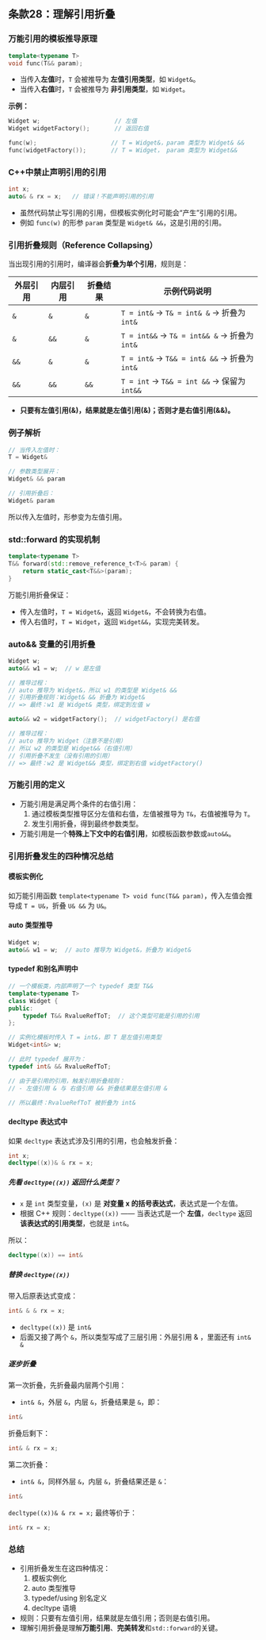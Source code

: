 ## 条款28：理解引用折叠

### 万能引用的模板推导原理

```cpp
template<typename T>
void func(T&& param);
```

- 当传入**左值**时，`T` 会被推导为 **左值引用类型**，如 `Widget&`。
- 当传入**右值**时，`T` 会被推导为 **非引用类型**，如 `Widget`。

**示例：**

```cpp
Widget w;                     // 左值
Widget widgetFactory();       // 返回右值

func(w);                     // T = Widget&，param 类型为 Widget& &&
func(widgetFactory());       // T = Widget， param 类型为 Widget&&
```

### C++中禁止声明引用的引用

```cpp
int x;
auto& & rx = x;   // 错误！不能声明引用的引用
```

- 虽然代码禁止写引用的引用，但模板实例化时可能会“产生”引用的引用。
- 例如 `func(w)` 的形参 `param` 类型是 `Widget& &&`，这是引用的引用。

### 引用折叠规则（Reference Collapsing）

当出现引用的引用时，编译器会**折叠为单个引用**，规则是：

| 外层引用 | 内层引用 | 折叠结果 | 示例代码说明                                 |
| -------- | -------- | -------- | -------------------------------------------- |
| `&`      | `&`      | `&`      | `T = int&` → `T& = int& &` → 折叠为 `int&`   |
| `&`      | `&&`     | `&`      | `T = int&&` → `T& = int&& &` → 折叠为 `int&` |
| `&&`     | `&`      | `&`      | `T = int&` → `T&& = int& &&` → 折叠为 `int&` |
| `&&`     | `&&`     | `&&`     | `T = int` → `T&& = int &&` → 保留为 `int&&`  |

- **只要有左值引用(&)，结果就是左值引用(&)；否则才是右值引用(&&)。**

### 例子解析

```cpp
// 当传入左值时：
T = Widget&

// 参数类型展开：
Widget& && param

// 引用折叠后：
Widget& param
```

所以传入左值时，形参变为左值引用。

### std::forward 的实现机制

```cpp
template<typename T>
T&& forward(std::remove_reference_t<T>& param) {
    return static_cast<T&&>(param);
}
```

万能引用折叠保证：

- 传入左值时，`T = Widget&`，返回 `Widget&`，不会转换为右值。
- 传入右值时，`T = Widget`，返回 `Widget&&`，实现完美转发。

### auto&& 变量的引用折叠

```cpp
Widget w;
auto&& w1 = w;  // w 是左值

// 推导过程：
// auto 推导为 Widget&，所以 w1 的类型是 Widget& &&
// 引用折叠规则：Widget& && 折叠为 Widget&
// => 最终：w1 是 Widget& 类型，绑定到左值 w

auto&& w2 = widgetFactory();  // widgetFactory() 是右值

// 推导过程：
// auto 推导为 Widget（注意不是引用）
// 所以 w2 的类型是 Widget&&（右值引用）
// 引用折叠不发生（没有引用的引用）
// => 最终：w2 是 Widget&& 类型，绑定到右值 widgetFactory()
```

### 万能引用的定义

- 万能引用是满足两个条件的右值引用：
  1. 通过模板类型推导区分左值和右值，左值被推导为 `T&`，右值被推导为 `T`。
  2. 发生引用折叠，得到最终参数类型。
- 万能引用是一个**特殊上下文中的右值引用**，如模板函数参数或`auto&&`。

### 引用折叠发生的四种情况总结

#### **模板实例化**
如万能引用函数 `template<typename T> void func(T&& param)`，传入左值会推导成 `T = U&`，折叠 `U& &&` 为 `U&`。

#### **auto 类型推导**

```cpp
Widget w;
auto&& w1 = w;  // auto 推导为 Widget&，折叠为 Widget&
```

#### **typedef 和别名声明中**

```cpp
// 一个模板类，内部声明了一个 typedef 类型 T&&
template<typename T>
class Widget {
public:
    typedef T&& RvalueRefToT;  // 这个类型可能是引用的引用
};

// 实例化模板时传入 T = int&，即 T 是左值引用类型
Widget<int&> w;

// 此时 typedef 展开为：
typedef int& && RvalueRefToT;

// 由于是引用的引用，触发引用折叠规则：
// - 左值引用 & 与 右值引用 && 折叠结果是左值引用 &

// 所以最终：RvalueRefToT 被折叠为 int&
```

#### **decltype 表达式中**
如果 `decltype` 表达式涉及引用的引用，也会触发折叠：

```cpp
int x;
decltype((x))& & rx = x;
```

##### 先看 `decltype((x))` 返回什么类型？

- `x` 是 `int` 类型变量，`(x)` 是 **对变量 x 的括号表达式**，表达式是一个左值。
- 根据 C++ 规则：`decltype((x))` —— 当表达式是一个 **左值**，`decltype` 返回 **该表达式的引用类型**，也就是 `int&`。

所以：

```cpp
decltype((x)) == int&
```

##### 替换 `decltype((x))`

带入后原表达式变成：

```cpp
int& & & rx = x;
```

- `decltype((x))` 是 `int&`
- 后面又接了两个 `&`，所以类型写成了三层引用：外层引用 & ，里面还有 `int& &`

##### 逐步折叠

第一次折叠，先折叠最内层两个引用：

- `int& &`，外层 `&`，内层 `&`，折叠结果是 `&`，即：

```cpp
int&
```

折叠后剩下：

```cpp
int& & rx = x;
```

第二次折叠：

- `int& &`，同样外层 `&`，内层 `&`，折叠结果还是 `&`：

```cpp
int&
```

`decltype((x))& & rx = x;` 最终等价于：

```cpp
int& rx = x;
```

### 总结

- 引用折叠发生在这四种情况：
  1. 模板实例化
  2. auto 类型推导
  3. typedef/using 别名定义
  4. decltype 语境
- 规则：只要有左值引用，结果就是左值引用；否则是右值引用。
- 理解引用折叠是理解**万能引用**、**完美转发**和`std::forward`的关键。